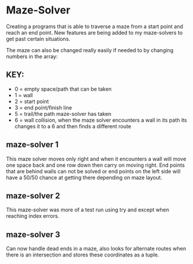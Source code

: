 # Maze-Solver
Creating a programs that is able to traverse a maze from a start point and reach an end point. New features are being added to my maze-solvers to get past certain situations.

The maze can also be changed really easily if needed to by changing numbers in the array:
## KEY:
- 0 = empty space/path that can be taken
- 1 = wall
- 2 = start point
- 3 = end point/finish line
- 5 = trail/the path maze-solver has taken
- 6 = wall collision, when the maze solver encounters a wall in its path its changes it to a 6 and then finds a different route

## maze-solver 1
This maze solver moves only right and when it encounters a wall will move one space back and one row down then carry on moving right. End points that are behind walls can not be solved or end points on the left side will have a 50/50 chance at getting there depending on maze layout.

## maze-solver 2
This maze-solver was more of a test run using try and except when reaching index errors.

## maze-solver 3
Can now handle dead ends in a maze, also looks for alternate routes when there is an intersection and stores these coordinates as a tuple.
